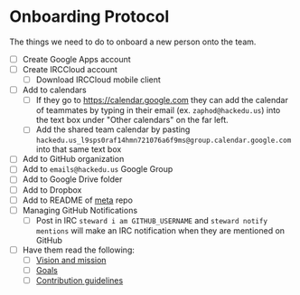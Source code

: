 # Onboarding Protocol

The things we need to do to onboard a new person onto the team.

- [ ] Create Google Apps account
- [ ] Create IRCCloud account
  - [ ] Download IRCCloud mobile client
- [ ] Add to calendars
  - [ ] If they go to https://calendar.google.com they can add the calendar of
    teammates by typing in their email (ex. `zaphod@hackedu.us`) into the
    text box under "Other calendars" on the far left.
  - [ ] Add the shared team calendar by pasting
    `hackedu.us_l9sps0raf14hmn721076a6f9ms@group.calendar.google.com` into that
    same text box
- [ ] Add to GitHub organization
- [ ] Add to `emails@hackedu.us` Google Group
- [ ] Add to Google Drive folder
- [ ] Add to Dropbox
- [ ] Add to README of [meta](https://github.com/hackedu/meta) repo
- [ ] Managing GitHub Notifications
  - [ ] Post in IRC `steward i am GITHUB_USERNAME` and `steward notify mentions`
    will make an IRC notification when they are mentioned on GitHub
- [ ] Have them read the following:
  - [ ] [Vision and mission](README.md#vision-and-mission)
  - [ ] [Goals](GOALS.md)
  - [ ] [Contribution guidelines](https://github.com/hackedu/hackedu/blob/master/CONTRIBUTING.md)
